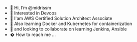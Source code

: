 - 👋 Hi, I’m @midrissm
- 👀 Interested in Devops
- 🌱 I'am AWS Certified Solution Architect Associate
- 🌱 Also learning Docker and Kubernetes for containerization 
- 💞️ and looking to collaborate on learning Jenkins, Ansible
- � How to reach me ...

<!---
midrissm/midrissm is a ✨ special ✨ repository because its `README.md` (this file) appears on your GitHub profile.
You can click the Preview link to take a look at your changes.
--->
